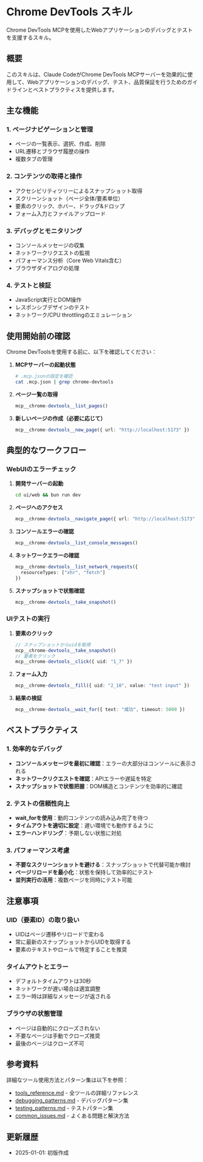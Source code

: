 # Chrome DevTools スキル

Chrome DevTools MCPを使用したWebアプリケーションのデバッグとテストを支援するスキル。

## 概要

このスキルは、Claude CodeがChrome DevTools MCPサーバーを効果的に使用して、Webアプリケーションのデバッグ、テスト、品質保証を行うためのガイドラインとベストプラクティスを提供します。

## 主な機能

### 1. ページナビゲーションと管理
- ページの一覧表示、選択、作成、削除
- URL遷移とブラウザ履歴の操作
- 複数タブの管理

### 2. コンテンツの取得と操作
- アクセシビリティツリーによるスナップショット取得
- スクリーンショット（ページ全体/要素単位）
- 要素のクリック、ホバー、ドラッグ&ドロップ
- フォーム入力とファイルアップロード

### 3. デバッグとモニタリング
- コンソールメッセージの収集
- ネットワークリクエストの監視
- パフォーマンス分析（Core Web Vitals含む）
- ブラウザダイアログの処理

### 4. テストと検証
- JavaScript実行とDOM操作
- レスポンシブデザインのテスト
- ネットワーク/CPU throttlingのエミュレーション

## 使用開始前の確認

Chrome DevToolsを使用する前に、以下を確認してください：

1. **MCPサーバーの起動状態**
   ```bash
   # .mcp.jsonの設定を確認
   cat .mcp.json | grep chrome-devtools
   ```

2. **ページ一覧の取得**
   ```typescript
   mcp__chrome-devtools__list_pages()
   ```

3. **新しいページの作成（必要に応じて）**
   ```typescript
   mcp__chrome-devtools__new_page({ url: "http://localhost:5173" })
   ```

## 典型的なワークフロー

### WebUIのエラーチェック

1. **開発サーバーの起動**
   ```bash
   cd ui/web && bun run dev
   ```

2. **ページへのアクセス**
   ```typescript
   mcp__chrome-devtools__navigate_page({ url: "http://localhost:5173" })
   ```

3. **コンソールエラーの確認**
   ```typescript
   mcp__chrome-devtools__list_console_messages()
   ```

4. **ネットワークエラーの確認**
   ```typescript
   mcp__chrome-devtools__list_network_requests({ 
     resourceTypes: ["xhr", "fetch"] 
   })
   ```

5. **スナップショットで状態確認**
   ```typescript
   mcp__chrome-devtools__take_snapshot()
   ```

### UIテストの実行

1. **要素のクリック**
   ```typescript
   // スナップショットからuidを取得
   mcp__chrome-devtools__take_snapshot()
   // 要素をクリック
   mcp__chrome-devtools__click({ uid: "1_7" })
   ```

2. **フォーム入力**
   ```typescript
   mcp__chrome-devtools__fill({ uid: "2_10", value: "test input" })
   ```

3. **結果の検証**
   ```typescript
   mcp__chrome-devtools__wait_for({ text: "成功", timeout: 5000 })
   ```

## ベストプラクティス

### 1. 効率的なデバッグ

- **コンソールメッセージを最初に確認**：エラーの大部分はコンソールに表示される
- **ネットワークリクエストを確認**：APIエラーや遅延を特定
- **スナップショットで状態把握**：DOM構造とコンテンツを効率的に確認

### 2. テストの信頼性向上

- **wait_forを使用**：動的コンテンツの読み込み完了を待つ
- **タイムアウトを適切に設定**：遅い環境でも動作するように
- **エラーハンドリング**：予期しない状態に対処

### 3. パフォーマンス考慮

- **不要なスクリーンショットを避ける**：スナップショットで代替可能か検討
- **ページリロードを最小化**：状態を保持して効率的にテスト
- **並列実行の活用**：複数ページを同時にテスト可能

## 注意事項

### UID（要素ID）の取り扱い

- UIDはページ遷移やリロードで変わる
- 常に最新のスナップショットからUIDを取得する
- 要素のテキストやロールで特定することを推奨

### タイムアウトとエラー

- デフォルトタイムアウトは30秒
- ネットワークが遅い場合は適宜調整
- エラー時は詳細なメッセージが返される

### ブラウザの状態管理

- ページは自動的にクローズされない
- 不要なページは手動でクローズ推奨
- 最後のページはクローズ不可

## 参考資料

詳細なツール使用方法とパターン集は以下を参照：

- [tools_reference.md](./reference/tools_reference.md) - 全ツールの詳細リファレンス
- [debugging_patterns.md](./patterns/debugging_patterns.md) - デバッグパターン集
- [testing_patterns.md](./patterns/testing_patterns.md) - テストパターン集
- [common_issues.md](./patterns/common_issues.md) - よくある問題と解決方法

## 更新履歴

- 2025-01-01: 初版作成
